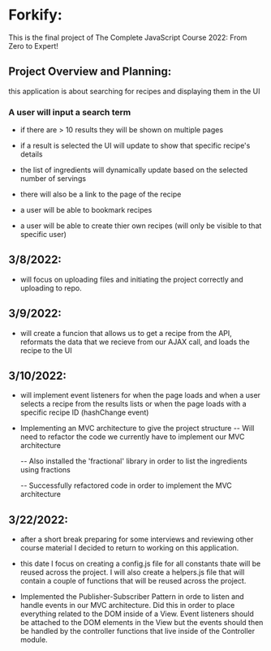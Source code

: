 # Forkify:

This is the final project of The Complete JavaScript Course 2022: From Zero to Expert!

## Project Overview and Planning:

this application is about searching for recipes and displaying them in the UI

### A user will input a search term

- if there are > 10 results they will be shown on multiple pages
- if a result is selected the UI will update to show that specific recipe's details
- the list of ingredients will dynamically update based on the selected number of servings
- there will also be a link to the page of the recipe

- a user will be able to bookmark recipes
- a user will be able to create thier own recipes (will only be visible to that specific user)

## 3/8/2022:

- will focus on uploading files and initiating the project correctly and uploading to repo.

## 3/9/2022:

- will create a funcion that allows us to get a recipe from the API, reformats the data that we recieve from our AJAX call, and loads the recipe to the UI

## 3/10/2022:

- will implement event listeners for when the page loads and when a user selects a recipe from the results lists or when the page loads with a specific recipe ID (hashChange event)

- Implementing an MVC architecture to give the project structure
  -- Will need to refactor the code we currently have to implement our MVC architecture

  -- Also installed the 'fractional' library in order to list the ingredients using fractions

  -- Successfully refactored code in order to implement the MVC architecture

## 3/22/2022:

- after a short break preparing for some interviews and reviewing other course material I decided to return to working on this application.

- this date I focus on creating a config.js file for all constants thate will be reused across the project.  I will also create a helpers.js file that will contain a couple of functions that will be reused across the project.

- Implemented the Publisher-Subscriber Pattern in orde to listen and handle events in our MVC architecture. Did this in order to place everything related to the DOM inside of a View.  Event listeners should be attached to the DOM elements in the View but the events should then be handled by the controller functions that live inside of the Controller module.